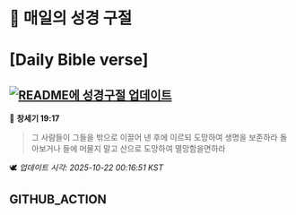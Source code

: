 # 🙏 매일의 성경 구절
# [Daily Bible verse]
## [![README에 성경구절 업데이트](https://github.com/DONGSUKA/first_test/actions/workflows/update-readme-bible.yml/badge.svg)](https://github.com/DONGSUKA/first_test/actions/workflows/update-readme-bible.yml)
<!-- START_BIBLE_VERSE -->
📖 **창세기 19:17**
> 그 사람들이 그들을 밖으로 이끌어 낸 후에 이르되 도망하여 생명을 보존하라 돌아보거나 들에 머물지 말고 산으로 도망하여 멸망함을면하라

🕊️ _업데이트 시각: 2025-10-22 00:16:51 KST_
  <!-- END_BIBLE_VERSE -->
## GITHUB_ACTION
